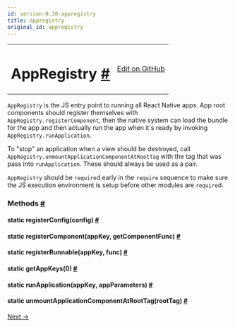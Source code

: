 ```yaml
---
id: version-0.30-appregistry
title: appregistry
original_id: appregistry
---
```

<a id="content"></a><table width="100%"><tbody><tr><td><h1><a class="anchor" name="appregistry"></a>AppRegistry <a class="hash-link" href="docs/appregistry.html#appregistry">#</a></h1></td><td style="text-align:right;"><a target="_blank" href="https://github.com/facebook/react-native/blob/0.30-stable/Libraries/AppRegistry/AppRegistry.js">Edit on GitHub</a></td></tr></tbody></table><div><div><p><code>AppRegistry</code> is the JS entry point to running all React Native apps.  App
root components should register themselves with
<code>AppRegistry.registerComponent</code>, then the native system can load the bundle
for the app and then actually run the app when it's ready by invoking
<code>AppRegistry.runApplication</code>.</p><p>To "stop" an application when a view should be destroyed, call
<code>AppRegistry.unmountApplicationComponentAtRootTag</code> with the tag that was
pass into <code>runApplication</code>. These should always be used as a pair.</p><p><code>AppRegistry</code> should be <code>require</code>d early in the <code>require</code> sequence to make
sure the JS execution environment is setup before other modules are
<code>require</code>d.</p></div><span><h3><a class="anchor" name="methods"></a>Methods <a class="hash-link" href="docs/appregistry.html#methods">#</a></h3><div class="props"><div class="prop"><h4 class="methodTitle"><a class="anchor" name="registerconfig"></a><span class="methodType">static </span>registerConfig<span class="methodType">(config)</span> <a class="hash-link" href="docs/appregistry.html#registerconfig">#</a></h4></div><div class="prop"><h4 class="methodTitle"><a class="anchor" name="registercomponent"></a><span class="methodType">static </span>registerComponent<span class="methodType">(appKey, getComponentFunc)</span> <a class="hash-link" href="docs/appregistry.html#registercomponent">#</a></h4></div><div class="prop"><h4 class="methodTitle"><a class="anchor" name="registerrunnable"></a><span class="methodType">static </span>registerRunnable<span class="methodType">(appKey, func)</span> <a class="hash-link" href="docs/appregistry.html#registerrunnable">#</a></h4></div><div class="prop"><h4 class="methodTitle"><a class="anchor" name="getappkeys"></a><span class="methodType">static </span>getAppKeys<span class="methodType">(0)</span> <a class="hash-link" href="docs/appregistry.html#getappkeys">#</a></h4></div><div class="prop"><h4 class="methodTitle"><a class="anchor" name="runapplication"></a><span class="methodType">static </span>runApplication<span class="methodType">(appKey, appParameters)</span> <a class="hash-link" href="docs/appregistry.html#runapplication">#</a></h4></div><div class="prop"><h4 class="methodTitle"><a class="anchor" name="unmountapplicationcomponentatroottag"></a><span class="methodType">static </span>unmountApplicationComponentAtRootTag<span class="methodType">(rootTag)</span> <a class="hash-link" href="docs/appregistry.html#unmountapplicationcomponentatroottag">#</a></h4></div></div></span></div><div class="docs-prevnext"><a class="docs-next" href="docs/appstate.html#content">Next →</a></div>